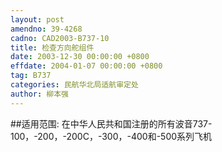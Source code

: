 ```yaml
---
layout: post
amendno: 39-4268
cadno: CAD2003-B737-10
title: 检查方向舵组件
date: 2003-12-30 00:00:00 +0800
effdate: 2004-01-07 00:00:00 +0800
tag: B737
categories: 民航华北局适航审定处
author: 柳本强
---
```


##适用范围:
在中华人民共和国注册的所有波音737-100，-200，-200C，-300，-400和-500系列飞机

